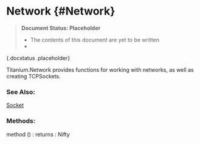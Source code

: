Network {#Network}
==================

> **Document Status: Placeholder**  
> - The contents of this document are yet to be written  
> -
{.docstatus .placeholder}

Titanium.Network provides functions for working with networks, as well as creating TCPSockets.

### See Also:

[Socket][]

### Methods:

method () : returns
: Nifty


[Socket]: /Network/Socket